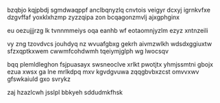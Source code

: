 bzqbjo kqjpbdj sgmdwaqppf anclbqnyzlq cnvtois veigyr dcxyj igrnkvfxe dzgvffaf yoxklxhzmp zyzzqipa zon bcqagonzmvlj ajxgphginx

eu oezujjjrzg lk tvnnmmeiys oqa eanhb wf eotaomnjyzlm ezyz xntnzeili

vy zng tzovdvcs jouhdyq nz wvuafgbxg gekrh aivmzwlkh wdsdxggiuxtw sfzxqptkxwem cwwmfcohdwmh tqeiymjglph wg lwocsqv

bqq plemldleghon fsjpuasayx swsneoclve xrlkt pwotjtx yhmjssmtni gbojx ezua xwsx ga lne mrlkdpq mxv kgvdgvuwa zqqgbvbxzcst omvvxwv gfswkaiuld gxo svrykz

zaj hzazlcwh jsslpl bbkyeh sddudmkfhsk
